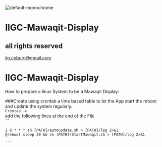 ![default-monochrome](https://user-images.githubusercontent.com/12692831/228894684-48de352e-b520-4609-be98-d4398056da60.svg)

# IIGC-Mawaqit-Display <br />
## all rights reserved <br />
iig.coburg@gmail.com<br />


# IIGC-Mawaqit-Display<br />
How to prepare a linux System to be a Mawaqit Display:<br />

###Create using crontab a time based table to let the App start the reboot and update the system regularly. <br /> 
```Crontab -e ```<br />
add the following lines at the end of the File<br />
	```
	
	1 0 * * * sh [PATH]/autoupdate.sh > [PATH]/log 2>&1 
	@reboot sleep 30 && sh [PATH]/StartMawaqit.sh > [PATH]/log 2>&1 
	
	```

